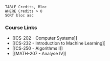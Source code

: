 
```dataview
TABLE Credits, Bloc
WHERE Credits > 0
SORT bloc asc
```










### Course Links
- [[CS-202 - Computer Systems]]
- [[CS-232 - Introduction to Machine Learning]]
- [[CS-250 - Algorithms I]]
- [[MATH-207 - Analyse IV]]